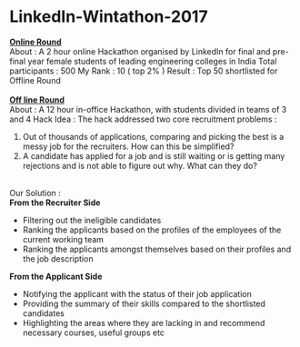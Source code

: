 # LinkedIn-Wintathon-2017

<b><u>Online Round</u></b><br>
About : A 2 hour online Hackathon organised by LinkedIn for final and pre-final year female students of leading engineering colleges in India
Total participants : 500
My Rank : 10 ( top 2% )
Result : Top 50 shortlisted for Offline Round
<br><br>
<u><b>Off line Round</b></u><br>
About : A 12 hour in-office Hackathon, with students divided in teams of 3 and 4
Hack Idea : The hack addressed two core recruitment problems : 
<ol>
<li>Out of thousands of applications, comparing and picking the best is a messy job for the recruiters. How can this be simplified?</li>
<li>A candidate has applied for a job and is still waiting or is getting many rejections and is not able to figure out why. What can they do? </li>
</ol>
<br>
Our Solution :<br>
<b>From the Recruiter Side</b>
<ul>
<li>Filtering out the ineligible candidates</li>
<li>Ranking the applicants based on the profiles of the employees of the current working team </li>
<li>Ranking the applicants amongst themselves based on their profiles and the job description</li>
</ul>
<b>From the Applicant Side</b>
<ul>
<li>Notifying the applicant with the status of their job application</li>
<li>Providing the summary of their skills compared to the shortlisted candidates</li>
<li>Highlighting the areas where they are lacking in and recommend necessary courses, useful groups etc</li>
</ul>
